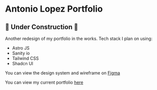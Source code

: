 # Antonio Lopez Portfolio

## 🚧 Under Construction 🚧

Another redesign of my portfolio in the works. Tech stack I plan on using:

- Astro JS
- Sanity io
- Tailwind CSS
- Shadcn UI

You can view the design system and wireframe on [Figma](https://www.figma.com/file/zQP2pN0zzrsOFYxgq3cSqi/portfolio?type=design&node-id=0%3A1&mode=design&t=MIKdZ66Q382JYse5-1)

You can view my current portfolio [here](https://github.com/antonio-lopez/antonio-lopez-portfolio-v2)
